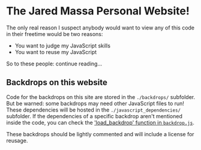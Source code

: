 # The Jared Massa Personal Website!

The only real reason I suspect anybody would want to view any of this code in their freetime would be two reasons:

  - You want to judge my JavaScript skills
  - You want to reuse my JavaScript

So to these people: continue reading...

## Backdrops on this website

Code for the backdrops on this site are stored in the `./backdrops/` subfolder.  But be warned: some backdrops may 
need other JavaScript files to run!  These dependencies will be hosted in the `./javascript_dependencies/` 
subfolder.  If the dependencies of a specific backdrop aren't mentioned inside the code, you can check the 
['load_backdrop' function in `backdrop.js`](backdrop.js#L21). 

These backdrops should be lightly commented and will include a license for reusage.